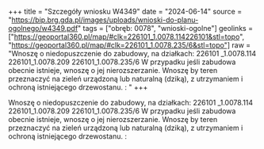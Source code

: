 +++
title = "Szczegóły wniosku W4349"
date = "2024-06-14"
source = "https://bip.brg.gda.pl/images/uploads/wnioski-do-planu-ogolnego/w4349.pdf"
tags = ["obręb: 0078", "wnioski-ogolne"]
geolinks = ["https://geoportal360.pl/map/#clk=226101_1.0078.114226101&stl=topo", "https://geoportal360.pl/map/#clk=226101_1.0078.235/6&stl=topo"]
raw = "Wnoszę o niedopuszczenie do zabudowy, na działkach: 226101 _1.0078.114 226101_1.0078.209 226101_1.0078.235/6 W przypadku jeśli zabudowa obecnie istnieje, wnoszę o jej nierozszerzanie. Wnoszę by teren przeznaczyć na zieleń urządzoną lub naturalną  (dziką), z utrzymaniem i ochroną istniejącego drzewostanu. :  "
+++

Wnoszę o niedopuszczenie do zabudowy, na działkach: 226101 _1.0078.114
226101_1.0078.209 226101_1.0078.235/6 W przypadku jeśli zabudowa obecnie istnieje,
wnoszę o jej nierozszerzanie. Wnoszę by teren przeznaczyć na zieleń urządzoną lub naturalną 
(dziką), z utrzymaniem i ochroną istniejącego drzewostanu. : 



